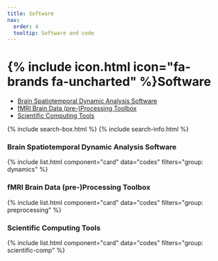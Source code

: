 ```yaml
---
title: Software
nav:
  order: 4
  tooltip: Software and code
---
```


# {% include icon.html icon="fa-brands fa-uncharted" %}Software
* [Brain Spatiotemporal Dynamic Analysis Software](#section-1) 
* [fMRI Brain Data (pre-)Processing Toolbox](#section-2)
* [Scientific Computing Tools](#section-3)

{% include search-box.html %}
{% include search-info.html %}

<a name="section-1"></a>

### Brain Spatiotemporal Dynamic Analysis Software
{% include list.html component="card" data="codes" filters="group: dynamics" %}

<a name="section-2"></a>

### fMRI Brain Data (pre-)Processing Toolbox
{% include list.html component="card" data="codes" filters="group: preprocessing" %}

<a name="section-3"></a>

### Scientific Computing Tools
{% include list.html component="card" data="codes" filters="group: scientific-comp" %}